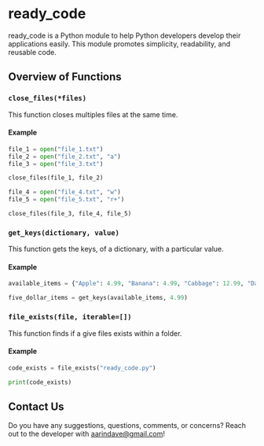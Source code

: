 # ready_code
ready_code is a Python module to help Python developers develop their applications easily. This module promotes simplicity, readability, and reusable code.

## Overview of Functions

### `close_files(*files)`

This function closes multiples files at the same time.

#### Example

```python
file_1 = open("file_1.txt")
file_2 = open("file_2.txt", "a")
file_3 = open("file_3.txt")

close_files(file_1, file_2)

file_4 = open("file_4.txt", "w")
file_5 = open("file_5.txt", "r+")

close_files(file_3, file_4, file_5)
```


### `get_keys(dictionary, value)`

This function gets the keys, of a dictionary, with a particular value.

#### Example

```python
available_items = {"Apple": 4.99, "Banana": 4.99, "Cabbage": 12.99, "Dates": 9.99, "Eggplants": 10.99}

five_dollar_items = get_keys(available_items, 4.99)
```

### `file_exists(file, iterable=[])`

This function finds if a give files exists within a folder.

#### Example

```python
code_exists = file_exists("ready_code.py")

print(code_exists)
```

## Contact Us

Do you have any suggestions, questions, comments, or concerns? Reach out to the developer with aarindave@gmail.com!
